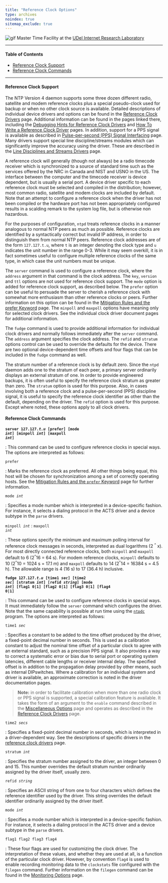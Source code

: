 ```yaml
---
title: "Reference Clock Options"
type: archives
noindex: true 
sitemap_exclude: true
---
```


![gif](/documentation/pic/stack1a.jpg) Master Time Facility at the [UDel Internet Research Laboratory](/reflib/lab/)

* * *

#### Table of Contents

*   [Reference Clock Support](/documentation/4.2.0/clockopt/#reference-clock-support)
*   [Reference Clock Commands](/documentation/4.2.0/clockopt/#reference-clock-commands)

* * *

#### Reference Clock Support

The NTP Version 4 daemon supports some three dozen different radio, satellite and modem reference clocks plus a special pseudo-clock used for backup or when no other clock source is available. Detailed descriptions of individual device drivers and options can be found in the [Reference Clock Drivers](/documentation/4.2.0/refclock/) page. Additional information can be found in the pages linked there, including the [Debugging Hints for Reference Clock Drivers](/documentation/4.2.0/rdebug/) and [How To Write a Reference Clock Driver](/documentation/4.2.0/howto/) pages. In addition, support for a PPS signal is available as described in [Pulse-per-second (PPS) Signal Interfacing](/documentation/4.2.0/pps/) page. Many drivers support special line discipline/streams modules which can significantly improve the accuracy using the driver. These are described in the [Line Disciplines and Streams Drivers](/documentation/4.2.0/ldisc/) page.

A reference clock will generally (though not always) be a radio timecode receiver which is synchronized to a source of standard time such as the services offered by the NRC in Canada and NIST and USNO in the US. The interface between the computer and the timecode receiver is device dependent, but is usually a serial port. A device driver specific to each reference clock must be selected and compiled in the distribution; however, most common radio, satellite and modem clocks are included by default. Note that an attempt to configure a reference clock when the driver has not been compiled or the hardware port has not been appropriately configured results in a scalding remark to the system log file, but is otherwise non hazardous.

For the purposes of configuration, <code>ntpd</code> treats reference clocks in a manner analogous to normal NTP peers as much as possible. Reference clocks are identified by a syntactically correct but invalid IP address, in order to distinguish them from normal NTP peers. Reference clock addresses are of the form <code>127.127.t.u</code>, where <code>t</code> is an integer denoting the clock type and <code>u</code> indicates the unit number in the range 0-3. While it may seem overkill, it is in fact sometimes useful to configure multiple reference clocks of the same type, in which case the unit numbers must be unique.

The <code>server</code> command is used to configure a reference clock, where the <code>address</code> argument in that command is the clock address. The <code>key</code>, <code>version</code> and <code>ttl</code> options are not used for reference clock support. The <code>mode</code> option is added for reference clock support, as described below. The <code>prefer</code> option can be useful to persuade the server to cherish a reference clock with somewhat more enthusiasm than other reference clocks or peers. Further information on this option can be found in the [Mitigation Rules and the prefer Keyword](/documentation/4.2.0/prefer/) page. The <code>minpoll</code> and <code>maxpoll</code> options have meaning only for selected clock drivers. See the individual clock driver document pages for additional information.

The <code>fudge</code> command is used to provide additional information for individual clock drivers and normally follows immediately after the <code>server</code> command. The <code>address</code> argument specifies the clock address. The <code>refid</code> and <code>stratum</code> options control can be used to override the defaults for the device. There are two optional device-dependent time offsets and four flags that can be included in the <code>fudge</code> command as well.

The stratum number of a reference clock is by default zero. Since the <code>ntpd</code> daemon adds one to the stratum of each peer, a primary server ordinarily displays an external stratum of one. In order to provide engineered backups, it is often useful to specify the reference clock stratum as greater than zero. The <code>stratum</code> option is used for this purpose. Also, in cases involving both a reference clock and a pulse-per-second (PPS) discipline signal, it is useful to specify the reference clock identifier as other than the default, depending on the driver. The <code>refid</code> option is used for this purpose. Except where noted, these options apply to all clock drivers.

#### Reference Clock Commands

<code>**server 127.127._t.u_ [prefer] [mode _int_] [minpoll _int_] [maxpoll _int_]**</code>

: This command can be used to configure reference clocks in special ways. The options are interpreted as follows:

<code>prefer</code>

: Marks the reference clock as preferred. All other things being equal, this host will be chosen for synchronization among a set of correctly operating hosts. See the [Mitigation Rules and the <code>prefer</code> Keyword](/documentation/4.2.0/prefer/) page for further information.

<code>mode _int_</code>

: Specifies a mode number which is interpreted in a device-specific fashion. For instance, it selects a dialing protocol in the ACTS driver and a device subtype in the <code>parse</code> drivers.

<code>minpoll _int_</code>
: <code>maxpoll _int_</code>

: These options specify the minimum and maximum polling interval for reference clock messages in seconds, interpreted as dual logarithms (2 <sup>^</sup> x). For most directly connected reference clocks, both <code>minpoll</code> and <code>maxpoll</code> default to 6 (2<sup>^</sup>16 = 64 s). For modem reference clocks, <code>minpoll</code> defaults to 10 (2<sup>^</sup>10 = 1024 s = 17.1 m) and <code>maxpoll</code> defaults to 14 (2<sup>^</sup>14 = 16384 s = 4.5 h). The allowable range is 4 (16 s) to 17 (36.4 h) inclusive.

<code>**fudge 127.127._t.u_ [time1 _sec_] [time2 _sec_] [stratum _int_] [refid _string_] [mode _int_] [flag1 0|1] [flag2 0|1] [flag3 0|1] [flag4 0|1]**</code>

: This command can be used to configure reference clocks in special ways. It must immediately follow the <code>server</code> command which configures the driver. Note that the same capability is possible at run time using the <code>[ntpdc](/documentation/4.2.0/ntpdc/)</code> program. The options are interpreted as follows:

<code>time1 _sec_</code>

: Specifies a constant to be added to the time offset produced by the driver, a fixed-point decimal number in seconds. This is used as a calibration constant to adjust the nominal time offset of a particular clock to agree with an external standard, such as a precision PPS signal. It also provides a way to correct a systematic error or bias due to serial port or operating system latencies, different cable lengths or receiver internal delay. The specified offset is in addition to the propagation delay provided by other means, such as internal DIPswitches. Where a calibration for an individual system and driver is available, an approximate correction is noted in the driver documentation pages.

> **Note:** in order to facilitate calibration when more than one radio clock or PPS signal is supported, a special calibration feature is available. It takes the form of an argument to the <code>enable</code> command described in the [Miscellaneous Options](/documentation/4.2.0/miscopt/) page and operates as described in the [Reference Clock Drivers](/documentation/4.2.0/refclock/) page.

<code>time2 _secs_</code>

: Specifies a fixed-point decimal number in seconds, which is interpreted in a driver-dependent way. See the descriptions of specific drivers in the [reference clock drivers](/documentation/4.2.0/refclock/) page.

<code>stratum _int_</code>

: Specifies the stratum number assigned to the driver, an integer between 0 and 15. This number overrides the default stratum number ordinarily assigned by the driver itself, usually zero.

<code>refid _string_</code>

: Specifies an ASCII string of from one to four characters which defines the reference identifier used by the driver. This string overrides the default identifier ordinarily assigned by the driver itself.

<code>mode _int_</code>

: Specifies a mode number which is interpreted in a device-specific fashion. For instance, it selects a dialing protocol in the ACTS driver and a device subtype in the <code>parse</code> drivers. 

<code>flag1 flag2 flag3 flag4</code>

: These four flags are used for customizing the clock driver. The interpretation of these values, and whether they are used at all, is a function of the particular clock driver. However, by convention <code>flag4</code> is used to enable recording monitoring data to the <code>clockstats</code> file configured with the <code>filegen</code> command. Further information on the <code>filegen</code> command can be found in the [Monitoring Options](/documentation/4.2.0/monopt/) page.